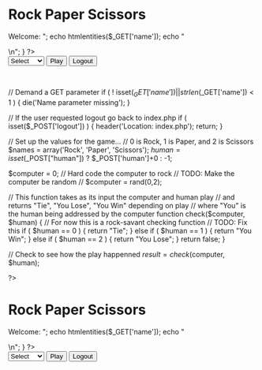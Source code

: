 <?php

// Demand a GET parameter
if ( ! isset($_GET['name']) || strlen($_GET['name']) < 1  ) {
    die('Name parameter missing');
}

// If the user requested logout go back to index.php
if ( isset($_POST['logout']) ) {
    header('Location: index.php');
    return;
}

// Set up the values for the game...
// 0 is Rock, 1 is Paper, and 2 is Scissors
$names = array('Rock', 'Paper', 'Scissors');
$human = isset($_POST["human"]) ? $_POST['human']+0 : -1;

$computer = 0; // Hard code the computer to rock
// TODO: Make the computer be random
// $computer = rand(0,2);

// This function takes as its input the computer and human play
// and returns "Tie", "You Lose", "You Win" depending on play
// where "You" is the human being addressed by the computer
function check($computer, $human) {
    // For now this is a rock-savant checking function
    // TODO: Fix this
    if ( $human == 0 ) {
        return "Tie";
    } else if ( $human == 1 ) {
        return "You Win";
    } else if ( $human == 2 ) {
        return "You Lose";
    }
    return false;
}

// Check to see how the play happenned
$result = check($computer, $human);

?>
<!DOCTYPE html>
<html>
<head>
<title> 4fd6fa5a </title>
<?php require_once "bootstrap.php"; ?>
</head>
<body>
<div class="container">
<h1>Rock Paper Scissors</h1>
<?php
if ( isset($_REQUEST['name']) ) {
    echo "<p>Welcome: ";
    echo htmlentities($_GET['name']);
    echo "</p>\n";
}
?>
<form method="post">
<select name="human">
<option value="-1">Select</option>
<option value="0">Rock</option>
<option value="1">Paper</option>
<option value="2">Scissors</option>
<option value="3">Test</option>
</select>
<input type="submit" value="Play">
<input type="submit" name="logout" value="Logout">
</form>

<pre>
<?php
if ( $human == -1 ) {
    print "Please select a strategy and press Play.\n";
} else if ( $human == 3 ) {
    for($c=0;$c<3;$c++) {
        for($h=0;$h<3;$h++) {
            $r = check($c, $h);
            print "Human=$names[$h] Computer=$names[$c] Result=$r\n";
        }
    }
} else {
    print "Your Play=$names[$human] Computer Play=$names[$computer] Result=$result\n";
}
?>
</pre>
</div>
</body>
</html><?php

// Demand a GET parameter
if ( ! isset($_GET['name']) || strlen($_GET['name']) < 1  ) {
    die('Name parameter missing');
}

// If the user requested logout go back to index.php
if ( isset($_POST['logout']) ) {
    header('Location: index.php');
    return;
}

// Set up the values for the game...
// 0 is Rock, 1 is Paper, and 2 is Scissors
$names = array('Rock', 'Paper', 'Scissors');
$human = isset($_POST["human"]) ? $_POST['human']+0 : -1;

$computer = 0; // Hard code the computer to rock
// TODO: Make the computer be random
// $computer = rand(0,2);

// This function takes as its input the computer and human play
// and returns "Tie", "You Lose", "You Win" depending on play
// where "You" is the human being addressed by the computer
function check($computer, $human) {
    // For now this is a rock-savant checking function
    // TODO: Fix this
    if ( $human == 0 ) {
        return "Tie";
    } else if ( $human == 1 ) {
        return "You Win";
    } else if ( $human == 2 ) {
        return "You Lose";
    }
    return false;
}

// Check to see how the play happenned
$result = check($computer, $human);

?>
<!DOCTYPE html>
<html>
<head>
<title>Samarth Srivastava 9aade22d Rock, Paper, Scissors Game</title>
<?php require_once "bootstrap.php"; ?>
</head>
<body>
<div class="container">
<h1>Rock Paper Scissors</h1>
<?php
if ( isset($_REQUEST['name']) ) {
    echo "<p>Welcome: ";
    echo htmlentities($_GET['name']);
    echo "</p>\n";
}
?>
<form method="post">
<select name="human">
<option value="-1">Select</option>
<option value="0">Rock</option>
<option value="1">Paper</option>
<option value="2">Scissors</option>
<option value="3">Test</option>
</select>
<input type="submit" value="Play">
<input type="submit" name="logout" value="Logout">
</form>

<pre>
<?php
if ( $human == -1 ) {
    print "Please select a strategy and press Play.\n";
} else if ( $human == 3 ) {
    for($c=0;$c<3;$c++) {
        for($h=0;$h<3;$h++) {
            $r = check($c, $h);
            print "Human=$names[$h] Computer=$names[$c] Result=$r\n";
        }
    }
} else {
    print "Your Play=$names[$human] Computer Play=$names[$computer] Result=$result\n";
}
?>
</pre>
</div>
</body>
</html>
